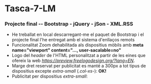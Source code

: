 # Tasca-7-LM
### Projecte final -- Bootstrap - jQuery - jSon - XML.RSS

- He treballat en local descarregant-me el paquet de Bootstrap i el projecte final l'he entregat amb el sistema d'enllaços remots
- Funcionalitat Zoom dehabilitada als dispositius mòbils amb **meta name="viewport" content="..., user-sacalable=no"**
- Logo del _header_ de l'HTML personalitzat a partir de les eines que ofereix la web _https://preview.freelogodesign.org/?lang=EN_.
- Marge dret reservat per publicitat es manté a 300px a tot tipus de dispositius excepte _extra-small_ (_.col-xs-_): **OK!** 
- Publicitat per dispositius _extra-small_:
